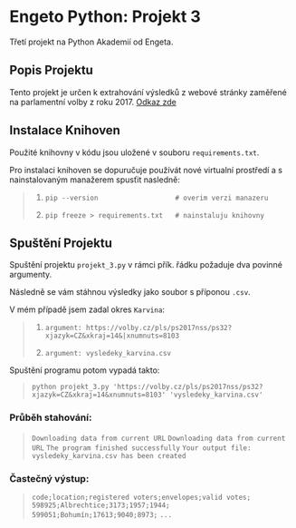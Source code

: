  # Engeto Python: Projekt 3

Třetí projekt na Python Akademií od Engeta.

## Popis Projektu

Tento projekt je určen k extrahování výsledků z webové stránky zaměřené na parlamentní volby z roku 2017. [Odkaz zde](https://volby.cz/pls/ps2017nss/ps3?xjazyk=CZ)

## Instalace Knihoven

Použité knihovny v kódu jsou uložené v souboru ``requirements.txt``.

Pro instalaci knihoven se dopuručuje používát nové virtualní prostředí a s nainstalovaným manažerem spusťit nasledně:

>1. ``pip --version                   # overim verzi manazeru``
>
>2. ``pip freeze > requirements.txt   # nainstaluju knihovny``

## Spuštění Projektu

Spuštění projektu ``projekt_3.py`` v rámci přík. řádku požaduje dva povinné argumenty.

Následně se vám stáhnou výsledky jako soubor s příponou ``.csv``.

V mém případě jsem zadal okres ``Karvina``:

>1. ``argument: https://volby.cz/pls/ps2017nss/ps32?xjazyk=CZ&xkraj=14&|xnumnuts=8103``
>
>2. ``argument: vysledeky_karvina.csv``                                                

Spuštění programu potom vypadá takto:

>``python projekt_3.py 'https://volby.cz/pls/ps2017nss/ps32?xjazyk=CZ&xkraj=14&xnumnuts=8103' 'vysledeky_karvina.csv'``

### Průběh stahování:

>``Downloading data from current URL``
>``Downloading data from current URL``
>``The program finished successfully``
>``Your output file: vysledeky_karvina.csv has been created``

### Častečný výstup:

>``code;location;registered voters;envelopes;valid votes;``
>``598925;Albrechtice;3173;1957;1944;``
>``599051;Bohumín;17613;9040;8973;``
>``...``